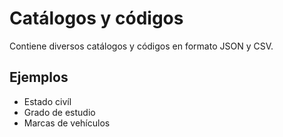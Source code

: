 # Catálogos y códigos
Contiene diversos catálogos y códigos en formato JSON y CSV.

## Ejemplos
- Estado civíl
- Grado de estudio
- Marcas de vehículos
